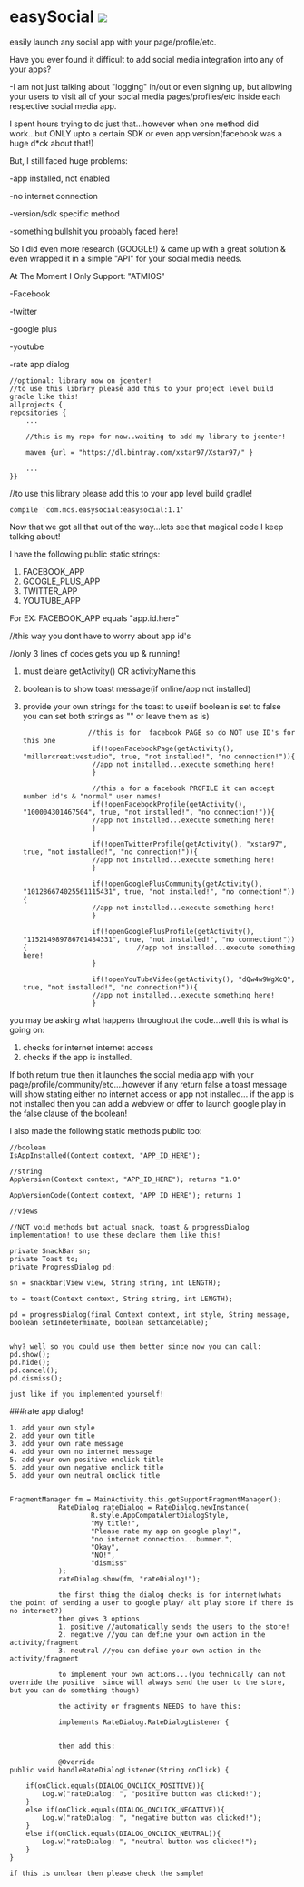 # easySocial <a href='https://bintray.com/xstar97/Xstar97/easysocial/_latestVersion'><img src='https://api.bintray.com/packages/xstar97/Xstar97/easysocial/images/download.svg'></a>

easily launch any social app with your page/profile/etc.


Have you ever found it difficult to add social media integration into any of your apps?

-I am not just talking about "logging" in/out or even signing up, but allowing your users to visit all of your social media pages/profiles/etc inside each respective social media app.

I spent hours trying to do just that...however when one method did work...but ONLY upto a certain SDK or even app version(facebook was a huge d*ck about that!)

But, I still faced huge problems:

-app installed, not enabled

-no internet connection

-version/sdk specific method

-something bullshit you probably faced here!

So I did even more research (GOOGLE!) & came up with a great solution & even wrapped it in a simple "API" for your social media needs.

At The Moment I Only Support: "ATMIOS"

-Facebook

-twitter

-google plus

-youtube

-rate app dialog

    //optional: library now on jcenter!
    //to use this library please add this to your project level build gradle like this!
    allprojects {
    repositories {
        ...
        
        //this is my repo for now..waiting to add my library to jcenter!
        
        maven {url = "https://dl.bintray.com/xstar97/Xstar97/" }
        
        ...
    }}

//to use this library please add this to your app level build gradle!
      
    compile 'com.mcs.easysocial:easysocial:1.1'

Now that we got all that out of the way...lets see that magical code I keep talking about!

I have the following public static strings:

1. FACEBOOK_APP
2. GOOGLE_PLUS_APP
3. TWITTER_APP
4. YOUTUBE_APP


For EX:
FACEBOOK_APP equals "app.id.here"

//this way you dont have to worry about app id's

//only 3 lines of codes gets you up & running!

1. must delare getActivity() OR activityName.this

2. boolean is to show toast message(if online/app not installed)

3. provide your own strings for the toast to use(if boolean is set to false you can set both strings as "" or leave them as is)


                       //this is for  facebook PAGE so do NOT use ID's for this one
                        if(!openFacebookPage(getActivity(), "millercreativestudio", true, "not installed!", "no connection!")){
                        //app not installed...execute something here!
                        }
                        
                        //this a for a facebook PROFILE it can accept number id's & "normal" user names!
                        if(!openFacebookProfile(getActivity(), "100004301467504", true, "not installed!", "no connection!")){
                        //app not installed...execute something here!
                        }
                        
                        if(!openTwitterProfile(getActivity(), "xstar97", true, "not installed!", "no connection!")){
                        //app not installed...execute something here!
                        }
                        
                        if(!openGooglePlusCommunity(getActivity(), "101286674025561115431", true, "not installed!", "no connection!")){
                        //app not installed...execute something here!
                        }
                        
                        if(!openGooglePlusProfile(getActivity(), "115214989786701484331", true, "not installed!", "no connection!")){                           //app not installed...execute something here!
                        }
                        
                        if(!openYouTubeVideo(getActivity(), "dQw4w9WgXcQ", true, "not installed!", "no connection!")){
                        //app not installed...execute something here!
                        }
                        
you may be asking what happens throughout the code...well this is what is going on:

1. checks for internet internet access
2. checks if the app is installed. 

If both return true then it launches the social media app with your page/profile/community/etc....however if any return false a toast message will show stating either no internet access or app not installed...
if the app is not installed then you can add a webview or offer to launch google play in the false clause of the boolean!

I also made the following static methods public too:

    //boolean
    IsAppInstalled(Context context, "APP_ID_HERE");

    //string
    AppVersion(Context context, "APP_ID_HERE"); returns "1.0"
    
    AppVersionCode(Context context, "APP_ID_HERE"); returns 1

    //views

    //NOT void methods but actual snack, toast & progressDialog implementation! to use these declare them like this!

    private SnackBar sn;
    private Toast to;
    private ProgressDialog pd;

    sn = snackbar(View view, String string, int LENGTH);

    to = toast(Context context, String string, int LENGTH);

    pd = progressDialog(final Context context, int style, String message, boolean setIndeterminate, boolean setCancelable);


    why? well so you could use them better since now you can call:
    pd.show();
    pd.hide();
    pd.cancel();
    pd.dismiss();
    
    just like if you implemented yourself!

###rate app dialog!

    1. add your own style
    2. add your own title
    3. add your own rate message
    4. add your own no internet message
    5. add your own positive onclick title
    5. add your own negative onclick title
    5. add your own neutral onclick title


    FragmentManager fm = MainActivity.this.getSupportFragmentManager();
                RateDialog rateDialog = RateDialog.newInstance(
                        R.style.AppCompatAlertDialogStyle,
                        "My title!",
                        "Please rate my app on google play!",
                        "no internet connection...bummer.",
                        "Okay",
                        "NO!",
                        "dismiss"
                );
                rateDialog.show(fm, "rateDialog!");
                
                the first thing the dialog checks is for internet(whats the point of sending a user to google play/ alt play store if there is no internet?)
                then gives 3 options
                1. positive //automatically sends the users to the store!
                2. negative //you can define your own action in the activity/fragment
                3. neutral //you can define your own action in the activity/fragment
                
                to implement your own actions...(you technically can not override the positive  since will always send the user to the store, but you can do something though)
                
                the activity or fragments NEEDS to have this:
                
                implements RateDialog.RateDialogListener {
                
                
                then add this:
                
                @Override
    public void handleRateDialogListener(String onClick) {

        if(onClick.equals(DIALOG_ONCLICK_POSITIVE)){
            Log.w("rateDialog: ", "positive button was clicked!");
        }
        else if(onClick.equals(DIALOG_ONCLICK_NEGATIVE)){
            Log.w("rateDialog: ", "negative button was clicked!");
        }
        else if(onClick.equals(DIALOG_ONCLICK_NEUTRAL)){
            Log.w("rateDialog: ", "neutral button was clicked!");
        }
    }
    
    if this is unclear then please check the sample!
